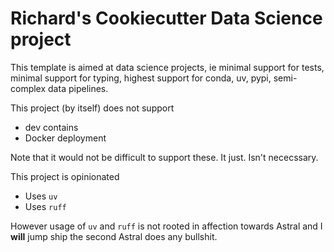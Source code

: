 # Richard's Cookiecutter Data Science project

This template is aimed at data science projects, ie minimal support for tests, minimal support for typing, highest support for conda, uv, pypi, semi-complex data pipelines.

This project (by itself) does not support
- dev contains
- Docker deployment

Note that it would not be difficult to support these. It just. Isn't nececssary. 

This project is opinionated
- Uses `uv`
- Uses `ruff`

However usage of `uv` and `ruff` is not rooted in affection towards Astral and I **will** jump ship the second Astral does any bullshit.
